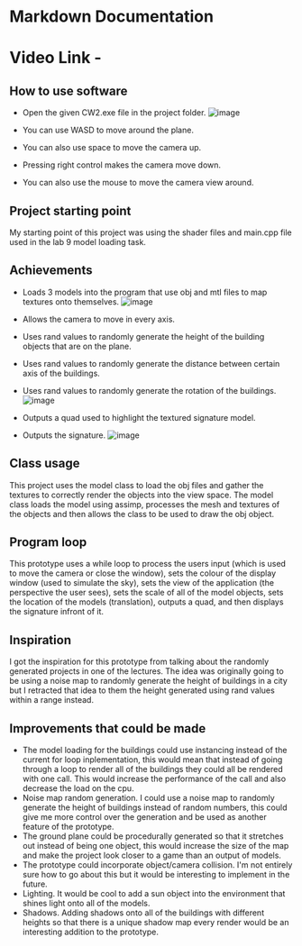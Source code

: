 # Markdown Documentation
# Video Link - 
## How to use software
- Open the given CW2.exe file in the project folder.
  ![image](https://github.com/StephenMartin2410/COMP3016-CW2-InteractiveSoftwarePrototype/assets/91669127/1fba0572-599d-4348-85b9-c62ed261c0c1)

- You can use WASD to move around the plane.
- You can also use space to move the camera up.
- Pressing right control makes the camera move down.
- You can also use the mouse to move the camera view around.
## Project starting point
My starting point of this project was using the shader files and main.cpp file used in the lab 9 model loading task.
## Achievements
- Loads 3 models into the program that use obj and mtl files to map textures onto themselves.
  ![image](https://github.com/StephenMartin2410/COMP3016-CW2-InteractiveSoftwarePrototype/assets/91669127/a9faaa89-530d-42cc-a8da-4662c8565c5a)

- Allows the camera to move in every axis.
- Uses rand values to randomly generate the height of the building objects that are on the plane.
- Uses rand values to randomly generate the distance between certain axis of the buildings.
- Uses rand values to randomly generate the rotation of the buildings.
  ![image](https://github.com/StephenMartin2410/COMP3016-CW2-InteractiveSoftwarePrototype/assets/91669127/83dec73f-5654-44b0-99b6-fee8090912cf)

- Outputs a quad used to highlight the textured signature model.
- Outputs the signature.
  ![image](https://github.com/StephenMartin2410/COMP3016-CW2-InteractiveSoftwarePrototype/assets/91669127/64181d7f-03e0-444d-8a64-ed6445bbf2b4)

## Class usage
This project uses the model class to load the obj files and gather the textures to correctly render the objects into the view space. The model class loads the model using assimp, processes the mesh and textures of the objects and then allows the class to be used to draw the obj object.
## Program loop
This prototype uses a while loop to process the users input (which is used to move the camera or close the window), sets the colour of the display window (used to simulate the sky), sets the view of the application (the perspective the user sees), sets the scale of all of the model objects, sets the location of the models (translation), outputs a quad, and then displays the signature infront of it. 
## Inspiration
I got the inspiration for this prototype from talking about the randomly generated projects in one of the lectures. The idea was originally going to be using a noise map to randomly generate the height of buildings in a city but I retracted that idea to them the height generated using rand values within a range instead.
## Improvements that could be made
- The model loading for the buildings could use instancing instead of the current for loop inplementation, this would mean that instead of going through a loop to render all of the buildings they could all be rendered with one call. This would increase the performance of the call and also decrease the load on the cpu.
- Noise map random generation. I could use a noise map to randomly generate the height of buildings instead of random numbers, this could give me more control over the generation and be used as another feature of the prototype.
- The ground plane could be procedurally generated so that it stretches out instead of being one object, this would increase the size of the map and make the project look closer to a game than an output of models.
- The prototype could incorporate object/camera collision. I'm not entirely sure how to go about this but it would be interesting to implement in the future.
- Lighting. It would be cool to add a sun object into the environment that shines light onto all of the models.
- Shadows. Adding shadows onto all of the buildings with different heights so that there is a unique shadow map every render would be an interesting addition to the prototype.
